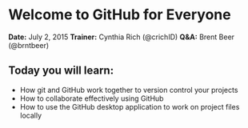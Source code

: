 # Welcome to GitHub for Everyone

**Date:** July 2, 2015
**Trainer:** Cynthia Rich (@crichID)
**Q&A:** Brent Beer (@brntbeer)

## Today you will learn:

- How git and GitHub work together to version control your projects
- How to collaborate effectively using GitHub
- How to use the GitHub desktop application to work on project files locally

